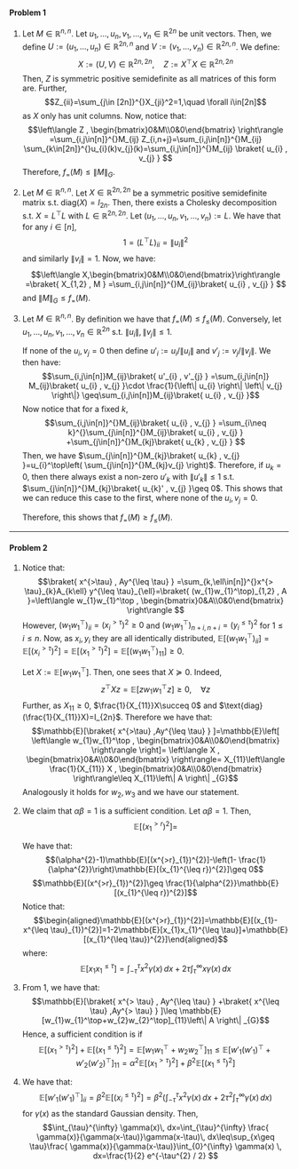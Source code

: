 #### Problem 1
1. Let $M\in \mathbb{R}^{n,n}$. Let $u_{1},\dots,u_{n},v_{1},\dots,v_{n}\in \mathbb{R}^{2n}$ be unit vectors. Then, we define $U:=(u_{1},\dots,u_{n})\in \mathbb{R}^{2n,n}$ and $V:=(v_{1},\dots,v_{n})\in \mathbb{R}^{2n,n}$. We define: $$X:=(U,V)\in \mathbb{R}^{2n,2n},\quad Z:=X^\top X\in \mathbb{R}^{2n,2n}$$Then, $Z$ is symmetric positive semidefinite as all matrices of this form are. Further, $$Z_{ii}=\sum_{j\in [2n]}^{}X_{ji}^2=1,\quad \forall i\in[2n]$$as $X$ only has unit columns. Now, notice that: $$\left\langle Z , \begin{bmatrix}0&M\\0&0\end{bmatrix} \right\rangle =\sum_{i,j\in[n]}^{}M_{ij} Z_{i,n+j}=\sum_{i,j\in[n]}^{}M_{ij} \sum_{k\in[2n]}^{}u_{i}(k)v_{j}(k)=\sum_{i,j\in[n]}^{}M_{ij} \braket{ u_{i} , v_{j} } $$Therefore, $f_{=}(M)\leq \left\| M \right\|_{G}$.
2. Let $M\in \mathbb{R}^{n,n}$. Let $X\in \mathbb{R}^{2n,2n}$ be a symmetric positive semidefinite matrix s.t. $\text{diag}(X)=I_{2n}$. Then, there exists a Cholesky decomposition s.t. $X=L^\top L$ with $L\in \mathbb{R}^{2n,2n}$. Let $(u_{1},\dots,u_{n},v_{1},\dots,v_{n}):= L$. We have that for any $i\in[n]$, $$1=(L^\top L)_{ii}=\left\| u_{i} \right\| ^{2}$$and similarly $\left\| v_{i} \right\|=1$. Now, we have: $$\left\langle X,\begin{bmatrix}0&M\\0&0\end{bmatrix}\right\rangle =\braket{ X_{1,2} , M } =\sum_{i,j\in[n]}^{}M_{ij}\braket{ u_{i} , v_{j} } $$and $\left\| M \right\|_{G}\leq f_{=}(M)$.
3. Let $M\in \mathbb{R}^{n,n}$. By definition we have that $f_{=}(M)\leq f_{\leq }(M)$. Conversely, let $u_{1},\dots,u_{n},v_{1},\dots,v_{n}\in \mathbb{R}^{2n}$ s.t. $\left\| u_{i} \right\|,\left\| v_{j} \right\|\leq 1$. 
   
   If none of the $u_{i},v_{j}=0$ then define $u'_{i}:= u_{i} / \left\| u_{i} \right\|$ and $v'_{j}:= v_{j} / \left\| v_{j} \right\|$. We then have: $$\sum_{i,j\in[n]}M_{ij}\braket{ u'_{i} , v'_{j} } =\sum_{i,j\in[n]} M_{ij}\braket{ u_{i} , v_{j} }\cdot  \frac{1}{\left\| u_{i} \right\| \left\| v_{j} \right\|} \geq\sum_{i,j\in[n]}M_{ij}\braket{ u_{i} , v_{j} }$$Now notice that for a fixed $k$, $$\sum_{i,j\in[n]}^{}M_{ij}\braket{ u_{i} , v_{j} } =\sum_{i\neq k}^{}\sum_{j\in[n]}^{}M_{ij}\braket{ u_{i} , v_{j} } +\sum_{j\in[n]}^{}M_{kj}\braket{ u_{k} , v_{j} } $$Then, we have $\sum_{j\in[n]}^{}M_{kj}\braket{ u_{k} , v_{j} }=u_{i}^\top\left(  \sum_{j\in[n]}^{}M_{kj}v_{j} \right)$. Therefore, if $u_{k}=0$, then there always exist a non-zero $u'_{k}$ with $\left\| u'_{k} \right\|\leq 1$ s.t. $\sum_{j\in[n]}^{}M_{kj}\braket{ u_{k}' , v_{j} }\geq 0$. This shows that we can reduce this case to the first, where none of the $u_{i},v_{j}=0$. 
   
   Therefore, this shows that $f_{=}(M)\geq f_{\leq }(M)$.

---
#### Problem 2
1. Notice that: $$\braket{ x^{>\tau} , Ay^{\leq \tau} } =\sum_{k,\ell\in[n]}^{}x^{> \tau}_{k}A_{k\ell} y^{\leq \tau}_{\ell}=\braket{ (w_{1}w_{1}^\top)_{1,2} , A }=\left\langle w_{1}w_{1}^\top , \begin{bmatrix}0&A\\0&0\end{bmatrix} \right\rangle  $$However, $(w_{1}w_{1}^\top)_{ii}=(x^{>\tau}_{i})^{2}\geq 0$ and $(w_{1}w_{1}^\top)_{n+i,n+i}=(y^{\leq\tau}_{i})^{2}$ for $1\leq i\leq n$. Now, as $x_{i},y_{i}$ they are all identically distributed, $\mathbb{E}[(w_{1}w_{1}^\top)_{ii}]=\mathbb{E}[(x_{i}^{>\tau})^{2}]=\mathbb{E}[(x_{1}^{>\tau})^{2}]=\mathbb{E}[(w_{1}w_{1}^\top)_{11}]\geq 0$. 
   
   Let $X:=\mathbb{E}[w_{1}w_{1}^\top]$. Then, one sees that $X\succeq 0$. Indeed, $$z^\top Xz=\mathbb{E}[zw_{1}w_{1}^\top z]\geq 0,\quad \forall z$$Further, as $X_{11}\geq 0$, $\frac{1}{X_{11}}X\succeq 0$ and $\text{diag}(\frac{1}{X_{11}}X)=I_{2n}$. Therefore we have that: $$\mathbb{E}[\braket{ x^{>\tau} ,Ay^{\leq \tau}  } ]=\mathbb{E}\left[ \left\langle w_{1}w_{1}^\top , \begin{bmatrix}0&A\\0&0\end{bmatrix} \right\rangle \right]= \left\langle X , \begin{bmatrix}0&A\\0&0\end{bmatrix} \right\rangle= X_{11}\left\langle \frac{1}{X_{11}} X , \begin{bmatrix}0&A\\0&0\end{bmatrix} \right\rangle\leq X_{11}\left\| A \right\| _{G}$$Analogously it holds for $w_{2},w_{3}$ and we have our statement. 
2. We claim that $\alpha\beta=1$ is a sufficient condition. Let $\alpha\beta=1$. Then, $$\mathbb{E}[(x_{1}^{> r})^{2}]=$$
   
   We have that: $$(\alpha^{2}-1)\mathbb{E}[(x^{>r}_{1})^{2}]-\left(1- \frac{1}{\alpha^{2}}\right)\mathbb{E}[(x_{1}^{\leq r})^{2}]\geq 0$$ $$\mathbb{E}[(x^{>r}_{1})^{2}]\geq \frac{1}{\alpha^{2}}\mathbb{E}[(x_{1}^{\leq r})^{2}]$$Notice that: $$\begin{aligned}\mathbb{E}[(x^{>r}_{1})^{2}]=\mathbb{E}[(x_{1}-x^{\leq \tau}_{1})^{2}]=1-2\mathbb{E}[x_{1}x_{1}^{\leq \tau}]+\mathbb{E}[(x_{1}^{\leq \tau})^{2}]\end{aligned}$$where: $$\mathbb{E}[x_{1}x_{1}^{\leq \tau}]=\int_{-\tau}^{\tau} x^2\gamma(x) \, dx +2\tau\int_{\tau}^{\infty} x\gamma(x) \, dx$$
   
3. From 1, we have that: $$\mathbb{E}[\braket{ x^{> \tau} , Ay^{\leq \tau} } +\braket{ x^{\leq \tau} ,Ay^{> \tau}  } ]\leq \mathbb{E}[w_{1}w_{1}^\top+w_{2}w_{2}^\top]_{11}\left\| A \right\| _{G}$$Hence, a sufficient condition is if $$\mathbb{E}[(x_{1}^{>\tau})^{2}]+\mathbb{E}[(x^{\leq \tau}_{1})^{2}]=\mathbb{E}[w_{1}w_{1}^\top+w_{2}w_{2}^\top]_{11}\leq \mathbb{E}[w'_{1}(w'_{1})^\top+w'_{2}(w'_{2})^\top]_{11} =\alpha^{2}\mathbb{E}[(x_{1}^{>\tau})^{2}]+\beta^{2}\mathbb{E}[(x^{\leq \tau}_{1})^{2}]$$

4. We have that: $$\mathbb{E}[w'_{1}(w'_{1})^\top]_{ii}=\beta^{2}\mathbb{E}[(x_{i}^{\leq \tau})^{2}]=\beta^{2}\left( \int_{-\tau}^{\tau} x^{2}\gamma(x) \, dx +2\tau^{2}\int_{\tau}^{\infty} \gamma(x) \, dx \right) $$for $\gamma(x)$ as the standard Gaussian density. Then, $$\int_{\tau}^{\infty}  \gamma(x)\, dx=\int_{\tau}^{\infty} \frac{ \gamma(x)}{\gamma(x-\tau)}\gamma(x-\tau)\, dx\leq\sup_{x\geq \tau}\frac{ \gamma(x)}{\gamma(x-\tau)}\int_{0}^{\infty} \gamma(x) \, dx=\frac{1}{2} e^{-\tau^{2} / 2} $$
